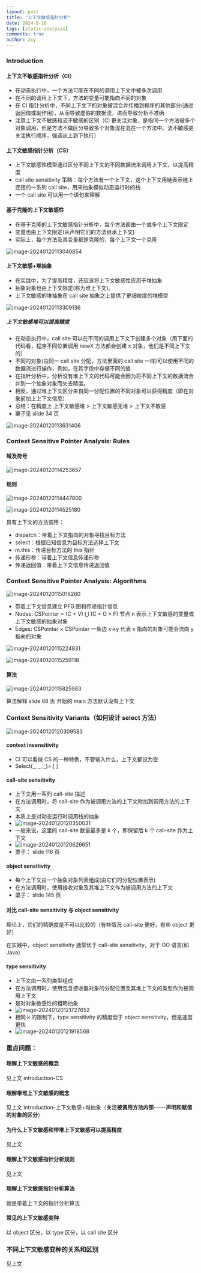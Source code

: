 ```yaml
---
layout: post
title: "上下文敏感指针分析"
date: 2024-5-16
tags: [static-analysis]
comments: true
author: zxy
---
```


### Introduction

#### 上下文不敏感指针分析（CI）

- 在动态执行中，一个方法可能在不同的调用上下文中被多次调用
- 在不同的调用上下文下，方法的变量可能指向不同的对象
- 在 CI 指针分析中，不同上下文下的对象被混合并传播到程序的其他部分(通过返回值或副作用)，从而导致虚假的数据流，进而导致分析不准确
- 注意上下文不敏感和流不敏感的区别（CI 更关注对象，是指同一个方法被多个对象调用，但是方法不做区分导致多个对象混在混在一个方法中。流不敏感更关注执行顺序，强调从上到下执行）

#### 上下文敏感指针分析（CS）

- 上下文敏感性模型通过区分不同上下文的不同数据流来调用上下文，以提高精度
- call site sensitivity 策略：每个方法有一个上下文，这个上下文用链表示链上连接的一系列 call site，用来抽象模拟动态运行时的栈
- 一个 call site 可以用一个语句来理解

#### 基于克隆的上下文敏感性

- 在基于克隆的上下文敏感指针分析中，每个方法都由一个或多个上下文限定
- 变量也由上下文限定(从声明它们的方法继承上下文)
- 实际上，每个方法及其变量都是克隆的，每个上下文一个克隆

![image-20240120113040854](https://zxyandzxy.github.io/images/image-20240120113040854.png)

#### 上下文敏感+堆抽象

- 在实践中，为了提高精度，还应该将上下文敏感性应用于堆抽象
- 抽象对象也由上下文限定(称为堆上下文)。
- 上下文敏感的堆抽象在 call site 抽象之上提供了更细粒度的堆模型

![image-20240120113309136](https://zxyandzxy.github.io/images/image-20240120113309136.png)

##### 上下文敏感堆可以提高精度

- 在动态执行中，call site 可以在不同的调用上下文下创建多个对象（用下面的代码看，程序不同位置调用 newX 方法都会创建 x 对象，他们是不同上下文的）
- 不同的对象(由同一 call site 分配，方法里面的 call site 一样)可以使用不同的数据流进行操作，例如，在其字段中存储不同的值
- 在指针分析中，分析没有堆上下文的代码可能会因为将不同上下文的数据流合并到一个抽象对象而失去精度。
- 相反，通过堆上下文区分来自同一分配位置的不同对象可以获得精度（即在对象前加上上下文信息）
- 总结：在精度上 上下文敏感堆 > 上下文敏感无堆 > 上下文不敏感
- 栗子见 slide 34 页

![image-20240120113631406](https://zxyandzxy.github.io/images/image-20240120113631406.png)

### Context Sensitive Pointer Analysis: Rules

#### 域及符号

![image-20240120114253657](https://zxyandzxy.github.io/images/image-20240120114253657.png)

#### 规则

![image-20240120114447800](https://zxyandzxy.github.io/images/image-20240120114447800.png)

![image-20240120114525180](https://zxyandzxy.github.io/images/image-20240120114525180.png)

具有上下文的方法调用：

- dispatch：带着上下文指向的对象寻找目标方法
- select：根据已知信息为目标方法选择上下文
- m.this：传递目标方法的 this 指针
- 传递形参：带着上下文信息传递形参
- 传递返回值：带着上下文信息传递返回值

### Context Sensitive Pointer Analysis: Algorithms

![image-20240120115018260](https://zxyandzxy.github.io/images/image-20240120115018260.png)

- 带着上下文信息建立 PFG 图和传递指针信息
- Nodes: CSPointer = (C × V) ⋃ (C × O × F) 节点 n 表示上下文敏感的变量或上下文敏感的抽象对象
- Edges: CSPointer × CSPointer 一条边 x->y 代表 x 指向的对象可能会流向 y 指向的对象

![image-20240120115224831](https://zxyandzxy.github.io/images/image-20240120115224831.png)

![image-20240120115259118](https://zxyandzxy.github.io/images/image-20240120115259118.png)

#### 算法

![image-20240120115825983](https://zxyandzxy.github.io/images/image-20240120115825983.png)

算法解释 slide 88 页 开始的 main 方法默认没有上下文

### Context Sensitivity Variants（如何设计 select 方法）

![image-20240120120309583](https://zxyandzxy.github.io/images/image-20240120120309583.png)

#### context insensitivity

- CI 可以看做 CS 的一种特例，不管输入什么，上下文都设为空
- Select(_, _, \_)= [ ]

#### call-site sensitivity

- 上下文用一系列 call-site 描述
- 在方法调用时，将 call-site 作为被调用方法的上下文附加到调用方法的上下文
- 本质上是对动态运行时调用栈的抽象
- ![image-20240120120350031](https://zxyandzxy.github.io/images/image-20240120120350031.png)
- 一般来说，这里的 call-site 数量最多是 k 个，即保留后 k 个 call-site 作为上下文
- ![image-20240120120626651](https://zxyandzxy.github.io/images/image-20240120120626651.png)
- 栗子： slide 116 页

#### object sensitivity

- 每个上下文由一个抽象对象列表组成(由它们的分配位置表示)
- 在方法调用时，使用接收对象及其堆上下文作为被调用方法的上下文
- 栗子： slide 145 页

#### 对比 call-site sensitivity 与 object sensitivity

理论上，它们的精确度是不可以比较的（有些情况 call-site 更好，有些 object 更好）

在实践中，object sensitivity 通常优于 call-site sensitivity，对于 OO 语言(如 Java）

#### type sensitivity

- 上下文由一系列类型组成
- 在方法调用时，使用包含接收器对象的分配位置及其堆上下文的类型作为被调用上下文
- 是对对象敏感性的粗略抽象
- ![image-20240120121727652](https://zxyandzxy.github.io/images/image-20240120121727652.png)
- 相同 k 的限制下，type sensitivity 的精度低于 object sensitivity，但是速度更快
- ![image-20240120121918568](https://zxyandzxy.github.io/images/image-20240120121918568.png)

### 重点问题：

#### 理解上下文敏感的概念

见上文 introduction-CS

#### 理解带堆上下文敏感的概念

见上文 introduction-上下文敏感+堆抽象（**关注被调用方法内部-----声明和赋值的对象的区分**）

#### 为什么上下文敏感和带堆上下文敏感可以提高精度

见上文

#### 理解上下文敏感指针分析规则

见上文

#### 理解上下文敏感指针分析算法

就是带着上下文的指针分析算法

#### 常见的上下文敏感变种

以 object 区分，以 type 区分，以 call site 区分

### 不同上下文敏感变种的关系和区别

见上文
